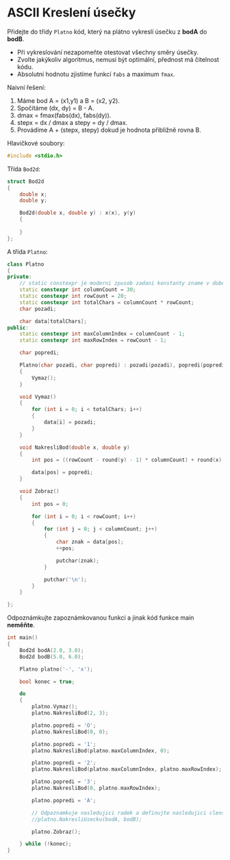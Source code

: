 # ASCII Kreslení úsečky

Přidejte do třídy `Platno` kód, který na plátno vykreslí úsečku z **bodA** do **bodB**. 

- Při vykreslování nezapomeňte otestovat všechny směry úsečky.
- Zvolte jakýkoliv algoritmus, nemusí být optimální, přednost má čitelnost kódu.
- Absolutní hodnotu zjistíme funkcí `fabs` a maximum `fmax`.

Naivní řešení:
1) Máme bod A = (x1,y1) a B = (x2, y2).
2) Spočítáme (dx, dy) = B - A.
3) dmax = fmax(fabs(dx), fabs(dy)).
4) stepx = dx / dmax a stepy = dy / dmax.
5) Provádíme A + (stepx, stepy) dokud je hodnota přibližně rovna B.

Hlavičkové soubory:
```cpp
#include <stdio.h>
```

Třída `Bod2d`:

```cpp
struct Bod2d
{
	double x;
	double y;

	Bod2d(double x, double y) : x(x), y(y)
	{
	
	}
};
```


A třída `Platno`:

```cpp
class Platno
{
private:
	// static constexpr je moderni zpusob zadani konstanty zname v dobe prekladu
	static constexpr int columnCount = 30;
	static constexpr int rowCount = 20;
	static constexpr int totalChars = columnCount * rowCount;
	char pozadi;

	char data[totalChars];
public:
	static constexpr int maxColumnIndex = columnCount - 1;
	static constexpr int maxRowIndex = rowCount - 1;

	char popredi;

	Platno(char pozadi, char popredi) : pozadi(pozadi), popredi(popredi), data{ 0 }
	{
		Vymaz();
	}

	void Vymaz()
	{
		for (int i = 0; i < totalChars; i++)
		{
			data[i] = pozadi;
		}
	}

	void NakresliBod(double x, double y)
	{
		int pos = ((rowCount - round(y) - 1) * columnCount) + round(x);

		data[pos] = popredi;
	}

	void Zobraz()
	{
		int pos = 0;

		for (int i = 0; i < rowCount; i++)
		{
			for (int j = 0; j < columnCount; j++)
			{
				char znak = data[pos];
				++pos;

				putchar(znak);
			}

			putchar('\n');
		}
	}

};
```

Odpoznámkujte zapoznámkovanou funkci a jinak kód funkce main **neměňte**.

```cpp
int main()
{
	Bod2d bodA(2.0, 3.0);
	Bod2d bodB(5.0, 6.0);

	Platno platno('-', 'x');

	bool konec = true;

	do
	{
		platno.Vymaz();
		platno.NakresliBod(2, 3);

		platno.popredi = 'O';
		platno.NakresliBod(0, 0);

		platno.popredi = '1';
		platno.NakresliBod(platno.maxColumnIndex, 0);

		platno.popredi = '2';
		platno.NakresliBod(platno.maxColumnIndex, platno.maxRowIndex);

		platno.popredi = '3';
		platno.NakresliBod(0, platno.maxRowIndex);

		platno.popredi = 'A';

		// Odpoznamkuje nasledujici radek a definujte nasledujici clenskou funkci
		//platno.NakresliUsecku(bodA, bodB);

		platno.Zobraz();

	} while (!konec);
}
```
